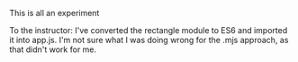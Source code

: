 This is all an experiment

To the instructor: 
I've converted the rectangle module to ES6 and imported it into app.js.
I'm not sure what I was doing wrong for the .mjs approach, as that didn't work for me.


